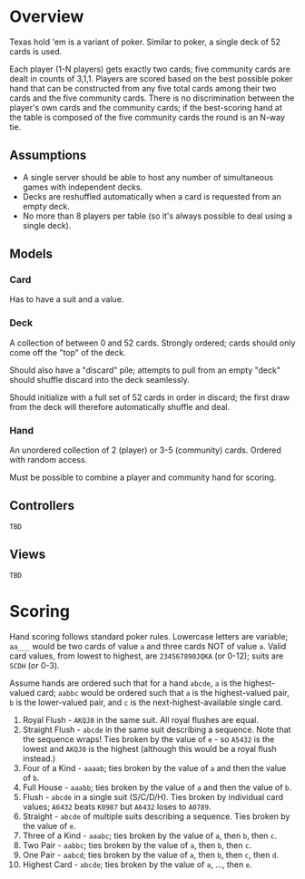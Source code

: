 # Overview

Texas hold 'em is a variant of poker. Similar to poker, a single deck of 52 cards is used.

Each player (1-N players) gets exactly two cards; five community cards are dealt in counts of 3,1,1.
Players are scored based on the best possible poker hand that can be constructed from any five total
cards among their two cards and the five community cards. There is no discrimination between the
player's own cards and the community cards; if the best-scoring hand at the table is composed of the
five community cards the round is an N-way tie.

## Assumptions

 * A single server should be able to host any number of simultaneous games with independent decks.
 * Decks are reshuffled automatically when a card is requested from an empty deck.
 * No more than 8 players per table (so it's always possible to deal using a single deck).

## Models

### Card

Has to have a suit and a value.

### Deck

A collection of between 0 and 52 cards. Strongly ordered; cards should only come off the "top" of
the deck.

Should also have a "discard" pile; attempts to pull from an empty "deck" should shuffle discard
into the deck seamlessly.

Should initialize with a full set of 52 cards in order in discard; the first draw from the deck will
therefore automatically shuffle and deal.

### Hand

An unordered collection of 2 (player) or 3-5 (community) cards. Ordered with random access.

Must be possible to combine a player and community hand for scoring.

## Controllers

`TBD`

## Views

`TBD`

# Scoring

Hand scoring follows standard poker rules. Lowercase letters are variable; `aa___` would be two
cards of value `a` and three cards NOT of value `a`. Valid card values, from lowest to highest, are
`234567890JQKA` (or 0-12); suits are `SCDH` (or 0-3).

Assume hands are ordered such that for a hand `abcde`, `a` is the highest-valued card; `aabbc` would
be ordered such that `a` is the highest-valued pair, `b` is the lower-valued pair, and `c` is the
next-highest-available single card.

 1. Royal Flush - `AKQJ0` in the same suit. All royal flushes are equal.
 2. Straight Flush - `abcde` in the same suit describing a sequence. Note that the sequence wraps!
    Ties broken by the value of `e` - so `A5432` is the lowest and `AKQJ0` is the highest (although
    this would be a royal flush instead.)
 3. Four of a Kind - `aaaab`; ties broken by the value of `a` and then the value of `b`.
 4. Full House - `aaabb`; ties broken by the value of `a` and then the value of `b`.
 5. Flush - `abcde` in a single suit (S/C/D/H). Ties broken by individual card values; `A6432` beats
    `K0987` but `A6432` loses to `A0789`.
 6. Straight - `abcde` of multiple suits describing a sequence. Ties broken by the value of `e`.
 7. Three of a Kind - `aaabc`; ties broken by the value of `a`, then `b`, then `c`.
 8. Two Pair - `aabbc`; ties broken by the value of `a`, then `b`, then `c`.
 9. One Pair - `aabcd`; ties broken by the value of `a`, then `b`, then `c`, then `d`.
 10. Highest Card - `abcde`; ties broken by the value of `a`, ..., then `e`.

